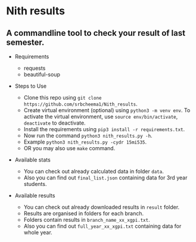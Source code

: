 # Nith results

## A commandline tool to check your result of last semester.

 * Requirements

   * requests
   * beautiful-soup


 * Steps to Use

   * Clone this repo using `git clone https://github.com/srbcheema1/Nith_results`.
   * Create virtual environment (optional) using `python3 -m venv env`. To activate the virtual environment, use `source env/bin/activate`, `deactivate` to deactivate. 
   * Install the requirements using `pip3 install -r requirements.txt`.
   * Now run the command `python3 nith_results.py -h`.
   * Example `python3 nith_results.py -cydr 15mi535`.
   * OR you may also use `make` command.


 * Available stats

   * You can check out already calculated data in folder `data`.
   * Also you can find out `final_list.json` containing data for 3rd year students.


 * Available results

   * You can check out already downloaded results in `result` folder.
   * Results are organised in folders for each branch.
   * Folders contain results in `branch_name_xx_xgpi.txt`.
   * Also you can find out `full_year_xx_xgpi.txt` containing data for whole year.
